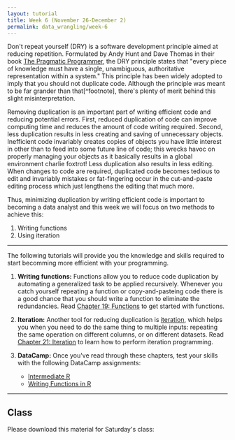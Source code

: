 ```yaml
---
layout: tutorial
title: Week 6 (November 26-December 2)
permalink: data_wrangling/week-6
---
```


Don't repeat yourself (DRY) is a software development principle aimed at reducing repetition. Formulated by Andy Hunt and Dave Thomas in their book [The Pragmatic Programmer](http://www.amazon.com/Pragmatic-Programmer-Journeyman-Master/dp/020161622X/ref=sr_1_1?s=books&ie=UTF8&qid=1456066112&sr=1-1&keywords=the+pragmatic+programmer), the DRY principle states that "every piece of knowledge must have a single, unambiguous, authoritative representation within a system." This principle has been widely adopted to imply that you should not duplicate code. Although the principle was meant to be far grander than that[^footnote], there's plenty of merit behind this slight misinterpretation.

Removing duplication is an important part of writing efficient code and reducing potential errors. First, reduced duplication of code can improve computing time and reduces the amount of code writing required. Second, less duplication results in less creating and saving of unnecessary objects. Inefficient code invariably creates copies of objects you have little interest in other than to feed into some future line of code; this wrecks havoc on properly managing your objects as it basically results in a global environment charlie foxtrot! Less duplication also results in less editing. When changes to code are required, duplicated code becomes tedious to edit and invariably mistakes or fat-fingering occur in the cut-and-paste editing process which just lengthens the editing that much more.

Thus, minimizing duplication by writing efficient code is important to becoming a data analyst and this week we will focus on two methods to achieve this:

1. Writing functions
2. Using iteration

<hr>

The following tutorials will provide you the knowledge and skills required to start becomming more efficient with your programming.

1. **Writing functions:** Functions allow you to reduce code duplication by automating a generalized task to be applied recursively. Whenever you catch yourself repeating a function or copy-and-pasteing code there is a good chance that you should write a function to eliminate the redundancies. Read [Chapter 19: Functions](http://r4ds.had.co.nz/functions.html) to get started with functions.

2. **Iteration:**  Another tool for reducing duplication is <u>iteration</u>, which helps you when you need to do the same thing to multiple inputs: repeating the same operation on different columns, or on different datasets. Read [Chapter 21: Iteration](http://r4ds.had.co.nz/iteration.html) to learn how to perform iteration programming.

3. **DataCamp:**  Once you've read through these chapters, test your skills with the following DataCamp assignments:
    - [Intermediate R](https://www.datacamp.com/enterprise/data-wrangling-with-r-0d290e96-8f6c-471a-be41-ebab2603699b/assignments/34441)
    - [Writing Functions in R](https://www.datacamp.com/enterprise/data-wrangling-with-r-0d290e96-8f6c-471a-be41-ebab2603699b/assignments/34442)

<hr>   

## Class

Please download this material for Saturday's class: &nbsp; <a href="https://www.dropbox.com/sh/e1v0s6vdsn2n5m3/AABZLjbzFR8vQFbU23g4rq1Ya?dl=1" style="color:black;"><i class="fa fa-cloud-download" style="font-size:1em"></i></a>





